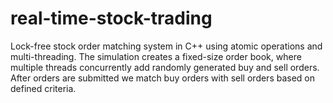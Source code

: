 # real-time-stock-trading
Lock-free stock order matching system in C++ using atomic operations and multi-threading. The simulation creates a fixed-size order book, where multiple threads concurrently add randomly generated buy and sell orders. After orders are submitted we match buy orders with sell orders based on defined criteria.
